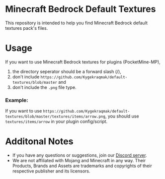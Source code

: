 # Minecraft Bedrock Default Textures

This repository is intended to help you find Minecraft Bedrock default textures pack's files.

# Usage

If you want to use Minecraft Bedrock textures for plugins (PocketMine-MP),

1. the directory seperator should be a forward slash (/),
2. don't include `https://github.com/Kygekraqmak/default-textures/blob/master` and
3. don't include the `.png` file type.

### Example:

If you want to use `https://github.com/Kygekraqmak/default-textures/blob/master/textures/items/arrow.png`, you should use `textures/items/arrow` in your plugin config/script.

# Additonal Notes

- If you have any questions or suggestions, join our [Discord server](https://discord.gg/CXtqUZv).
- We are not affiliated with Mojang and Minecraft in any way. Their Products, Brands and Assets are trademarks and copyrights of their respective publisher and its licensors.

